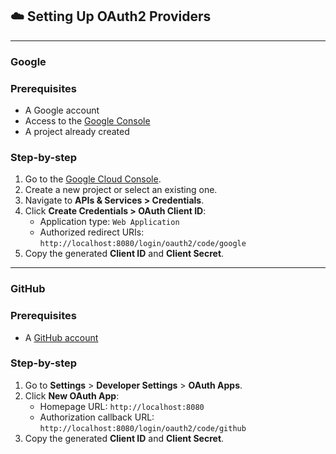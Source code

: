 ## ☁️ Setting Up OAuth2 Providers

---

### Google

### Prerequisites

- A Google account
- Access to the [Google Console](https://console.cloud.google.com/)
- A project already created

### Step-by-step

1. Go to the [Google Cloud Console](https://console.cloud.google.com/).
2. Create a new project or select an existing one.
3. Navigate to **APIs & Services > Credentials**.
4. Click **Create Credentials > OAuth Client ID**:
    - Application type: `Web Application`
    - Authorized redirect URIs: `http://localhost:8080/login/oauth2/code/google`
5. Copy the generated **Client ID** and **Client Secret**.

---

### GitHub

### Prerequisites

- A [GitHub account](https://github.com/)

### Step-by-step

1. Go to **Settings** > **Developer Settings** > **OAuth Apps**.
2. Click **New OAuth App**:
    - Homepage URL: `http://localhost:8080`
    - Authorization callback URL: `http://localhost:8080/login/oauth2/code/github`
3. Copy the generated **Client ID** and **Client Secret**.
